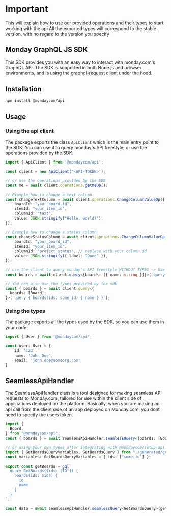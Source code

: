 # Important

This will explain how to use our provided operations and their types to start working with the api
All the exported types will correspond to the stable version, with no regard to the version you specify

## Monday GraphQL JS SDK

This SDK provides you with an easy way to interact with monday.com's GraphQL API.
The SDK is supported in both Node.js and browser environments, and is using the [graphql-request client](https://www.npmjs.com/package/graphql-request) under the hood.

## Installation

```bash
npm install @mondaycom/api
```

## Usage

### Using the api client

The package exports the class `ApiClient` which is the main entry point to the SDK. You can use it to query monday's API freestyle, or use the operations provided by the SDK.

```typescript
import { ApiClient } from '@mondaycom/api';

const client = new ApiClient('<API-TOKEN>');

// or use the operations provided by the SDK
const me = await client.operations.getMeOp();

// Example how to change a text column
const changeTextColumn = await client.operations.ChangeColumnValueOp({
    boardId: "your_board_id",
    itemId: "your_item_id",
    columnId: "text",
    value: JSON.stringify("Hello, world!"),
});

// Example how to change a status column
const changeStatusColumn = await client.operations.ChangeColumnValueOp({
    boardId: "your_board_id",
    itemId: "your_item_id",
    columnId: "project_status", // replace with your column id
    value: JSON.stringify({ label: "Done" }),
});

// use the client to query monday's API freestyle WITHOUT TYPES -> Use @mondaycom/setup-api to setup typed project!
const boards = await client.query<{boards: [{ name: string }]}>(`query { boards(ids: some_id) { name } }`);

// You can also use the types provided by the sdk 
const { boards } = await client.query<{
  boards: [Board];
}>(`query { boards(ids: some_id) { name } }`);
```

### Using the types

The package exports all the types used by the SDK, so you can use them in your code.

```typescript
import { User } from '@mondaycom/api';

const user: User = {
    id: '123',
    name: 'John Doe',
    email: 'john.doe@someorg.com'
}
```

## SeamlessApiHandler

The SeamlessApiHandler class is a tool designed for making seamless API requests to Monday.com, tailored for use within the client side of applications deployed on the platform.
Basically, when you are making an api call from the client side of an app deployed on Monday.com, you dont need to specify the users token.

```typescript
import {
  Board,
} from "@mondaycom/api";
const { boards } = await seamlessApiHandler.seamlessQuery<{boards: [Board];}>(`query { boards(ids: some_id) { id name } }`);

// or using your own types after integrating with @mondaycom/setup-api
import { GetBoardsQueryVariables, GetBoardsQuery } from "./generated/graphql";
const variables: GetBoardsQueryVariables = { ids: ["some_id"] };

export const getBoards = gql`
  query GetBoards($ids: [ID!]) {
    boards(ids: $ids) {
      id
      name
    }
  }
`;

const data = await seamlessApiHandler.seamlessQuery<GetBoardsQuery>(getBoards, variables);
```

